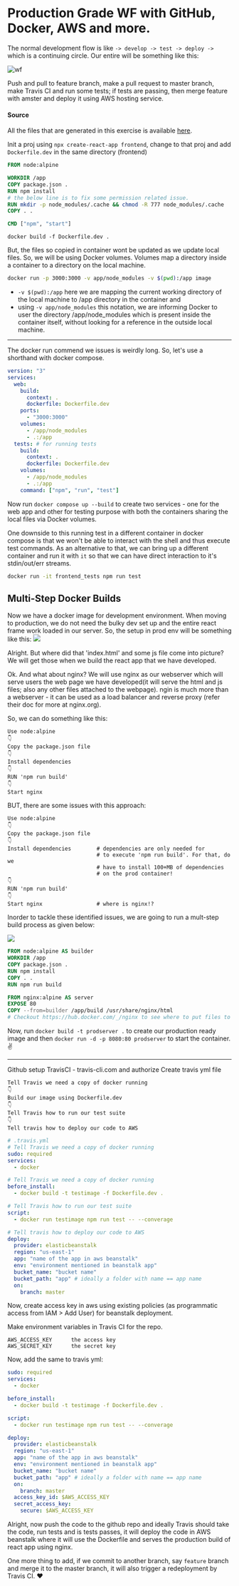 # Production Grade WF with GitHub, Docker, AWS and more.
The normal development flow is like `-> develop -> test -> deploy ->` which is a continuing circle. Our entire will be something like this:

![wf](./assets/7d402092ea.PNG)

Push and pull to feature branch, make a pull request to master branch, make Travis CI and run some tests; if tests are passing, then merge feature with amster and deploy it using AWS hosting service.

#### Source
All the files that are generated in this exercise is available [here](./exercices/production-grade-wf/).

Init a proj using `npx create-react-app frontend`, change to that proj and add `Dockerfile.dev` in the same directory (frontend)
```dockerfile
FROM node:alpine

WORKDIR /app
COPY package.json .
RUN npm install
# the below line is to fix some permission related issue.
RUN mkdir -p node_modules/.cache && chmod -R 777 node_modules/.cache
COPY . .

CMD ["npm", "start"]
```

`docker build -f Dockerfile.dev .`

But, the files so copied in container wont be updated as we update local files. So, we will be using Docker volumes. Volumes map a directory inside a container to a directory on the local machine.

```sh
docker run -p 3000:3000 -v app/node_modules -v $(pwd):/app image
```
- `-v $(pwd):/app` here we are mapping the current working directory of the local machine to /app directory in the container and
- using `-v app/node_modules` this notation, we are informing Docker to user the directory /app/node_modules which is present inside the container itself, without looking for a reference in the outside local machine.

---

The docker run commend we issues is weirdly long. So, let's use a shorthand with docker compose.

```yml
version: "3"
services:
  web:
    build:
      context: .
      dockerfile: Dockerfile.dev
    ports:
      - "3000:3000"
    volumes:
      - /app/node_modules
      - .:/app
  tests: # for running tests
    build:
      context: .
      dockerfile: Dockerfile.dev
    volumes:
      - /app/node_modules
      - .:/app
    command: ["npm", "run", "test"]
```
Now run `docker compose up --build` to create two services - one for the web app and other for testing purpose with both the containers sharing the local files via Docker volumes. 

One downside to this running test in a different container in docker compose is that we won't be able to interact with the shell and thus execute test commands. As an alternative to that, we can bring up a different container and run it with `it` so that we can have direct interaction to it's stdin/out/err streams.
```sh
docker run -it frontend_tests npm run test
```

## Multi-Step Docker Builds

Now we have a docker image for development environment. When moving to production, we do not need the bulky dev set up and the entire react frame work loaded in our server. So, the setup in prod env will be something like this:
![](./assets/3e19f8766d5cb20.png)

Alright. But where did that 'index.html' and some js file come into picture? We will get those when we build the react app that we have developed.

Ok. And what about nginx? We will use nginx as our webserver which will serve users the web page we have developed(it will serve the html and js files; also any other files attached to the webpage). ngin is much more than a webserver - it can be used as a load balancer and reverse proxy (refer their doc for more at nginx.org).

So, we can do something like this:
```
Use node:alpine
👇
Copy the package.json file
👇
Install dependencies
👇
RUN 'npm run build'
👇
Start nginx
```

BUT, there are some issues with this approach:
```
Use node:alpine
👇
Copy the package.json file
👇
Install dependencies        # dependencies are only needed for 
                            # to execute 'npm run build'. For that, do we
                            # have to install 100+MB of dependencies
                            # on the prod container!
👇
RUN 'npm run build'
👇
Start nginx                 # where is nginx!?
```

Inorder to tackle these identified issues, we are going to run a mult-step build process as given below:

![](./assets/be5b16b26127627c2.png)

```dockerfile
FROM node:alpine AS builder
WORKDIR /app
COPY package.json .
RUN npm install
COPY . .
RUN npm run build

FROM nginx:alpine AS server
EXPOSE 80
COPY --from=builder /app/build /usr/share/nginx/html
# Checkout https://hub.docker.com/_/nginx to see where to put files to serve by nginx.
```

Now, run `docker build -t prodserver .` to create our production ready image and then `docker run -d -p 8080:80 prodserver` to start the container. ✌️


--- 
Github setup
TravisCI - travis-cli.com and authorize
Create travis yml file
```
Tell Travis we need a copy of docker running
👇
Build our image using Dockerfile.dev
👇
Tell Travis how to run our test suite
👇
Tell travis how to deploy our code to AWS
```

```yml
# .travis.yml
# Tell Travis we need a copy of docker running
sudo: required
services:
  - docker

# Tell Travis we need a copy of docker running
before_install:
  - docker build -t testimage -f Dockerfile.dev .

# Tell Travis how to run our test suite
script:
  - docker run testimage npm run test -- --converage

# Tell travis how to deploy our code to AWS
deploy:
  provider: elasticbeanstalk
  region: "us-east-1"
  app: "name of the app in aws beanstalk"
  env: "environment mentioned in beanstalk app"
  bucket_name: "bucket name"
  bucket_path: "app" # ideally a folder with name == app name
  on:
    branch: master

```
Now, create access key in aws using existing policies (as programmatic access from IAM > Add User) for beanstalk deployment. 

Make environment variables in Travis CI for the repo.
```
AWS_ACCESS_KEY      the access key
AWS_SECRET_KEY      the secret key
```
Now, add the same to travis yml:

```yml
sudo: required
services:
  - docker

before_install:
  - docker build -t testimage -f Dockerfile.dev .

script:
  - docker run testimage npm run test -- --converage

deploy:
  provider: elasticbeanstalk
  region: "us-east-1"
  app: "name of the app in aws beanstalk"
  env: "environment mentioned in beanstalk app"
  bucket_name: "bucket name"
  bucket_path: "app" # ideally a folder with name == app name
  on:
    branch: master
  access_key_id: $AWS_ACCESS_KEY
  secret_access_key:
    secure: $AWS_ACCESS_KEY 
```

Alright, now push the code to the github repo and ideally Travis should take the code, run tests and is tests passes, it will deploy the code in AWS beanstalk where it will use the Dockerfile and serves the production build of react app using nginx.

One more thing to add, if we commit to another branch, say `feature` branch and merge it to the master branch, it will also trigger a redeployment by Travis CI. ❤️